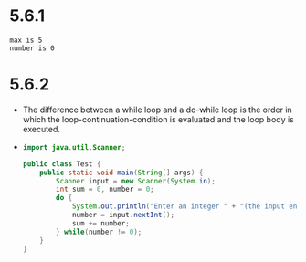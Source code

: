 # 5.6.1

```
max is 5
number is 0
```

# 5.6.2

- The difference between a while loop and a do-while loop is the order in which the loop-continuation-condition is evaluated and the loop body is executed.

- ```java
  import java.util.Scanner;
  
  public class Test {
      public static void main(String[] args) {
          Scanner input = new Scanner(System.in);
          int sum = 0, number = 0;
          do {
              System.out.println("Enter an integer " + "(the input ends if it is 0)");
              number = input.nextInt();
              sum += number;
          } while(number != 0);
      }
  }
  ```

  